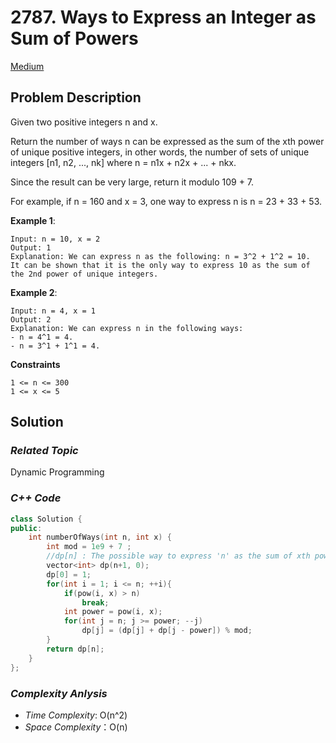 # 2787. Ways to Express an Integer as Sum of Powers
[Medium](https://leetcode.com/problems/ways-to-express-an-integer-as-sum-of-powers/description/)

## Problem Description

Given two positive integers n and x.

Return the number of ways n can be expressed as the sum of the xth power of unique positive integers, in other words, the number of sets of unique integers [n1, n2, ..., nk] where n = n1x + n2x + ... + nkx.

Since the result can be very large, return it modulo 109 + 7.

For example, if n = 160 and x = 3, one way to express n is n = 23 + 33 + 53.


**Example 1**:
```
Input: n = 10, x = 2
Output: 1
Explanation: We can express n as the following: n = 3^2 + 1^2 = 10.
It can be shown that it is the only way to express 10 as the sum of the 2nd power of unique integers.
```
**Example 2**:
```
Input: n = 4, x = 1
Output: 2
Explanation: We can express n in the following ways:
- n = 4^1 = 4.
- n = 3^1 + 1^1 = 4.
```

**Constraints**
```
1 <= n <= 300
1 <= x <= 5
```

## Solution

### _Related Topic_
   Dynamic Programming

### _C++ Code_
```cpp
class Solution {
public:
    int numberOfWays(int n, int x) {
        int mod = 1e9 + 7 ;
        //dp[n] : The possible way to express 'n' as the sum of xth power of unique positive integers
        vector<int> dp(n+1, 0);
        dp[0] = 1;
        for(int i = 1; i <= n; ++i){
            if(pow(i, x) > n)
                break;
            int power = pow(i, x);
            for(int j = n; j >= power; --j)
                dp[j] = (dp[j] + dp[j - power]) % mod;
        }
        return dp[n];
    }
};
```

### _Complexity Anlysis_
- _Time Complexity_: O(n^2)
- _Space Complexity_：O(n)
